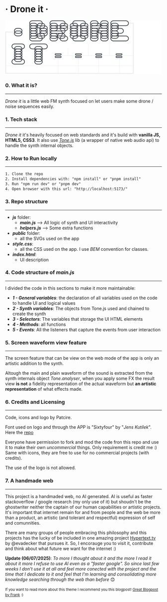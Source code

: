 
# · Drone it ·

![Logo of drone it](/public/LOGO.svg)

### 0. What it is?
***

*Drone it* is a little web FM synth focused on let users make some drone / noise sequences
easily.

### 1. Tech stack
***

*Drone it* it's heavily focused on web standards and it's build with  **vanilla JS, HTML5, CSS3**. It also use
[*Tone.js*](https://github.com/Tonejs/Tone.js) lib (a wrapper of native web audio api) to handle the
synth internal objects.

### 2. How to Run locally
***
    
    1. Clone the repo
    2. Install dependencies with: "npm install" or "pnpm install"
    3. Run "npm run dev" or "pnpm dev"
    4. Open browser with this url: "http://localhost:5173/"


### 3. Repo structure
***

* ***js*** folder: 
    * ***main.js*** --> All logic of synth and UI interactivity
    * ***helpers.js*** --> Some extra functions
* ***public*** folder:
  * all the SVGs used on the app
* ***style.css***:
    * all the CSS used on the app. I use *BEM* convention for classes.
* ***index.html***:
    * UI description

### 4. Code structure of ***main.js***
***

I divided the code in this sections to make it more maintainable:

* ***1 - General variables***: the declaration of all variables used on the code to handle UI and logical values
* ***2 - Synth variables***: The objects from Tone.js used and chained to create the synth
* ***3 - Selectors***: The variables that storage the UI HTML elements
* ***4 - Methods***: all functions
* ***5 - Events***: All the listeners that capture the events from user interaction


### 5. Screen waveform view feature
***

The screen feature that can be view on the web mode of the app is only an artistic addition to the synth.

Altough the main and plain waveform of the sound is extracted from the synth internals object *Tone.analyser*, when you apply some FX the result view **is not** a fidelity representation of the actual waveform but **an artistic representation** of what effects made. 

### 6. Credits and Licensing
***

Code, icons and logo by Patcire. 

Font used on logo and through the APP is "Sixtyfour" by "*Jens Kutílek*". Here the [repo](https://github.com/jenskutilek/homecomputer-fonts/tree/master/Sixtyfour)

Everyone have permission to fork and mod the code fron this repo and use it to make their own *uncommercial* things. Only requirement is credit me :) Same with icons, they are free to use for no commercial projects (with credits).

The use of the logo is not allowed.


### 7. A handmade web 
***

This project is a handmaded web, no AI generated. AI is useful as faster stackoverflow / google research (my only use of it) but shoudn't be the ghostwriter neither the captain of our human capabilities or artistic projects. It's important that internet remain for and from people and the web be more than a product, an artistic (and tolerant and respectful) expression of self and comunnities. 

There are many groups of people embracing this philosophy and this projects has the lucky of be included in one amazing project [Hypertext.tv](https://github.com/evadecker/hypertext.tv) by @evadecker that pursues it. So, I encorauge you to visit it, contribute and think about what future we want for the internet :)

**Update (06/07/2025)**: *To more I thought about it and the more I read it about it more I refuse to use AI even as a "faster google". So since last few weeks I don't use it at all and feel more conected with the project and the time that I dedicate to it and feel that I'm learning and consolidating more knowledge searching through the web than before* 😊

<small>If you want to read more about this theme I recommend you this blogpost! [Great Blogpost by Frank](https://www.frank.computer/blog/2024/06/llms-and-thoughts.html) :)<small>